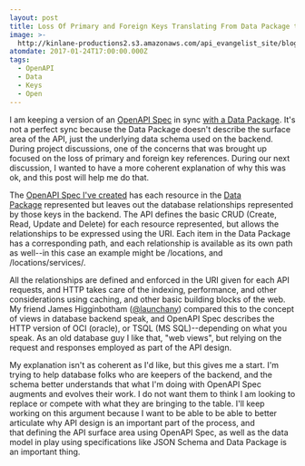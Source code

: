 ```yaml
---
layout: post
title: Loss Of Primary and Foreign Keys Translating From Data Package to OpenAPI Spec
image: >-
  http://kinlane-productions2.s3.amazonaws.com/api_evangelist_site/blog/bw_database_relationships.png
atomdate: 2017-01-24T17:00:00.000Z
tags:
  - OpenAPI
  - Data
  - Keys
  - Open
---
```

I am keeping a version of an [OpenAPI Spec](https://github.com/OAI/OpenAPI-Specification) in sync [with a Data Package](http://specs.frictionlessdata.io/data-packages/). It's not a perfect sync because the Data Package doesn't describe the surface area of the API, just the underlying data schema used on the backend. During project discussions, one of the concerns that was brought up focused on the loss of primary and foreign key references. During our next discussion, I wanted to have a more coherent explanation of why this was ok, and this post will help me do that.

The [OpenAPI Spec I've created](https://github.com/adopta-agency/open-referral-miami/blob/master/_data/api-commons/openapi-spec.yaml) has each resource in the [Data Package](https://github.com/openreferral/specification/blob/master/datapackage.json) represented but leaves out the database relationships represented by those keys in the backend. The API defines the basic CRUD (Create, Read, Update and Delete) for each resource represented, but allows the relationships to be expressed using the URI. Each item in the Data Package has a corresponding path, and each relationship is available as its own path as well--in this case an example might be /locations, and /locations/services/.

All the relationships are defined and enforced in the URI given for each API requests, and HTTP takes care of the indexing, performance, and other considerations using caching, and other basic building blocks of the web. My friend James Higginbotham ([@launchany](https://twitter.com/launchany)) compared this to the concept of views in database backend speak, and OpenAPI Spec describes the HTTP version of OCI (oracle), or TSQL (MS SQL)--depending on what you speak. As an old database guy I like that, "web views", but relying on the request and responses employed as part of the API design.

My explanation isn't as coherent as I'd like, but this gives me a start. I'm trying to help database folks who are keepers of the backend, and the schema better understands that what I'm doing with OpenAPI Spec augments and evolves their work. I do not want them to think I am looking to replace or compete with what they are bringing to the table. I'll keep working on this argument because I want to be able to be able to better articulate why API design is an important part of the process, and that defining the API surface area using OpenAPI Spec, as well as the data model in play using specifications like JSON Schema and Data Package is an important thing.